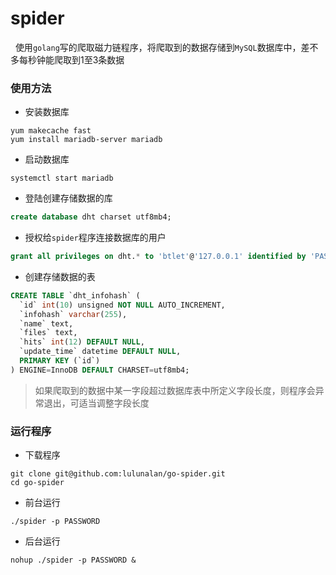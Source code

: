 
# spider

&nbsp;&nbsp;使用`golang`写的爬取磁力链程序，将爬取到的数据存储到`MySQL`数据库中，差不多每秒钟能爬取到1至3条数据

### 使用方法

- 安装数据库

```shell
yum makecache fast
yum install mariadb-server mariadb
```

- 启动数据库

```shell
systemctl start mariadb
```

- 登陆创建存储数据的库

```sql
create database dht charset utf8mb4;
```

- 授权给`spider`程序连接数据库的用户

```sql
grant all privileges on dht.* to 'btlet'@'127.0.0.1' identified by 'PASSWORD';
```

- 创建存储数据的表

```sql
CREATE TABLE `dht_infohash` (
  `id` int(10) unsigned NOT NULL AUTO_INCREMENT,
  `infohash` varchar(255),
  `name` text,
  `files` text,
  `hits` int(12) DEFAULT NULL,
  `update_time` datetime DEFAULT NULL,
  PRIMARY KEY (`id`)
) ENGINE=InnoDB DEFAULT CHARSET=utf8mb4;
```

> 如果爬取到的数据中某一字段超过数据库表中所定义字段长度，则程序会异常退出，可适当调整字段长度

### 运行程序

- 下载程序

```shell
git clone git@github.com:lulunalan/go-spider.git
cd go-spider
```

- 前台运行

```shell
./spider -p PASSWORD
```

- 后台运行

```shell
nohup ./spider -p PASSWORD &
```
